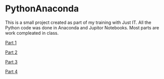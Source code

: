 # PythonAnaconda
This is a small project created as part of my training with Just IT. All the Python code was done in Anaconda and Jupitor Notebooks. Most parts are work compleated in class.

[Part 1](https://anaconda.cloud/api/nbserve/launch_notebook?nb_url=https%3A%2F%2Fanaconda.cloud%2Fapi%2Fprojects%2F465686ba-81d8-4a68-a413-61ee98b1f969%2Fversions%2F0889cd88-08d1-409b-acea-09df1b7e1daf%2Ffiles%2FPython%20Basics.ipynb)

[Part 2](https://anaconda.cloud/api/nbserve/launch_notebook?nb_url=https%3A%2F%2Fanaconda.cloud%2Fapi%2Fprojects%2F26872cce-6aa6-4114-a501-69b7b7116217%2Fversions%2F4c942396-c505-436f-b8e3-600fca7d1fbe%2Ffiles%2FHomework_KristinK.ipynb)

[Part 3](https://anaconda.cloud/api/nbserve/launch_notebook?nb_url=https%3A%2F%2Fanaconda.cloud%2Fapi%2Fprojects%2F4860d5eb-60dc-4b37-9c78-036e42addee8%2Fversions%2F2b1d5820-4eb4-45ea-9b0a-5d6e070ad314%2Ffiles%2FPandas%20Practice.ipynb)

[Part 4](https://anaconda.cloud/api/nbserve/launch_notebook?nb_url=https%3A%2F%2Fanaconda.cloud%2Fapi%2Fprojects%2F5beb9a92-60ac-4337-8a3d-45770edb9fc9%2Fversions%2F0287bcfe-941f-4b36-b524-fb74287e508d%2Ffiles%2FPython%20Part%203%20DA%20using%20Python%20(1).ipynb>)
